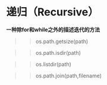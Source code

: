 # 递归（Recursive）

**一种除for和while之外的描述迭代的方法**

>>    os.path.getsize(path) 

>>    os.path.isdir(path)

>>    os.listdir(path)

>>    os.path.join(path,filename)
